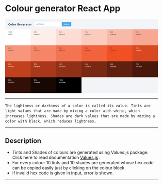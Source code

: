 # Colour generator React App

![](Result.png)

---
`The lightness or darkness of a color is called its value. Tints are light values that are made by mixing a color with white, which increases lightness. Shades are dark values that are made by mixing a color with black, which reduces lightness.`

---

## Description
- Tints and Shades of colours are generated using Values.js package. Click here to read documentation [Values.js](https://github.com/noeldelgado/values.js#valuesjs) .
- For every colour 10 tints and 10 shades are generated whose hex code can be copied easily just by clicking on the colour block.
- If invalid hex code is given in input, error is shown.

---
